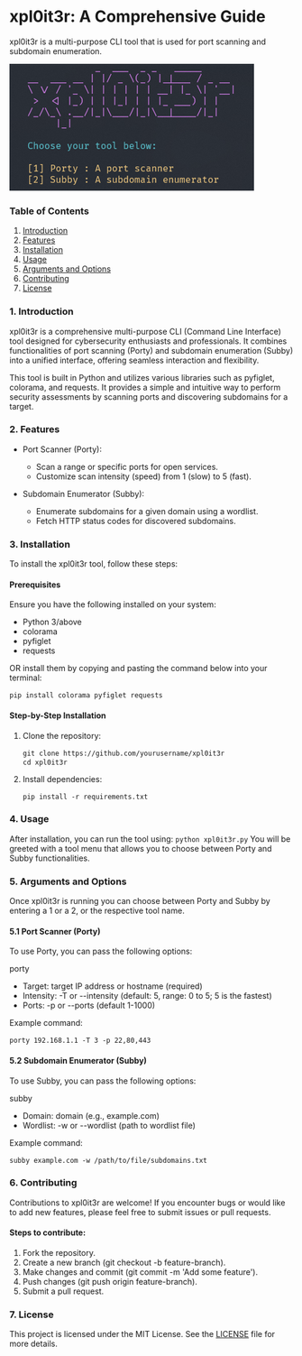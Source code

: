 # xpl0it3r: A Comprehensive Guide
xpl0it3r is a multi-purpose CLI tool that is used for port scanning and subdomain enumeration.

![xpl0it3r](https://github.com/ArmandtErasmus/xpl0it3r/blob/main/assets/xpl0it3r.png 'xpl0it3r')

### Table of Contents
1. [Introduction](#1.-Introduction)
2. [Features](#2.-Features)
3. [Installation](#3.-Installation)
4. [Usage](#4.-Usage)
5. [Arguments and Options](#5.Arguments-and-Options)
6. [Contributing](#6.Contributing)
7. [License](#7.License)

### 1. Introduction

xpl0it3r is a comprehensive multi-purpose CLI (Command Line Interface) tool designed for cybersecurity enthusiasts and professionals. It combines functionalities of port scanning (Porty) and subdomain enumeration (Subby) into a unified interface, offering seamless interaction and flexibility.

This tool is built in Python and utilizes various libraries such as pyfiglet, colorama, and requests. It provides a simple and intuitive way to perform security assessments by scanning ports and discovering subdomains for a target.

### 2. Features

- Port Scanner (Porty):
  - Scan a range or specific ports for open services.
  - Customize scan intensity (speed) from 1 (slow) to 5 (fast).
    
- Subdomain Enumerator (Subby):
  - Enumerate subdomains for a given domain using a wordlist.
  - Fetch HTTP status codes for discovered subdomains.
 
### 3. Installation

To install the xpl0it3r tool, follow these steps:

#### Prerequisites
Ensure you have the following installed on your system:

- Python 3/above
- colorama
- pyfiglet
- requests

OR install them by copying and pasting the command below into your terminal:
```
pip install colorama pyfiglet requests
```
#### Step-by-Step Installation

1. Clone the repository:
   ```
   git clone https://github.com/yourusername/xpl0it3r
   cd xpl0it3r
   ```
2. Install dependencies:
   ```
   pip install -r requirements.txt
   ```

### 4. Usage

After installation, you can run the tool using:
    ```
    python xpl0it3r.py
    ```
You will be greeted with a tool menu that allows you to choose between Porty and Subby functionalities.  

### 5. Arguments and Options

Once xpl0it3r is running you can choose between Porty and Subby by entering a 1 or a 2, or the respective tool name.

#### 5.1 Port Scanner (Porty)
To use Porty, you can pass the following options:

porty <target> <parameters>

   - Target: target IP address or hostname (required)
   - Intensity: -T or --intensity (default: 5, range: 0 to 5; 5 is the fastest)
   - Ports: -p or --ports (default 1-1000)

Example command:
  ```
  porty 192.168.1.1 -T 3 -p 22,80,443
  ```

#### 5.2 Subdomain Enumerator (Subby)
To use Subby, you can pass the following options:

subby <domain> <parameters>

  - Domain: domain (e.g., example.com)
  - Wordlist: -w or --wordlist (path to wordlist file)

Example command:
  ```
  subby example.com -w /path/to/file/subdomains.txt
  ```
### 6. Contributing
Contributions to xpl0it3r are welcome! If you encounter bugs or would like to add new features, please feel free to submit issues or pull requests.

#### Steps to contribute:
1. Fork the repository.
2. Create a new branch (git checkout -b feature-branch).
3. Make changes and commit (git commit -m 'Add some feature').
4. Push changes (git push origin feature-branch).
5. Submit a pull request.

### 7. License
This project is licensed under the MIT License. See the [LICENSE](https://github.com/ArmandtErasmus/xpl0it3r/blob/main/LICENSE) file for more details.
